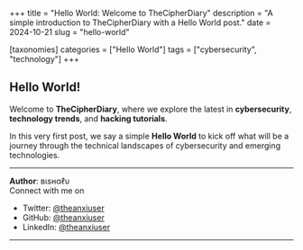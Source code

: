 +++
title = "Hello World: Welcome to TheCipherDiary"
description = "A simple introduction to TheCipherDiary with a Hello World post."
date = 2024-10-21
slug = "hello-world"

[taxonomies]
categories = ["Hello World"]
tags = ["cybersecurity", "technology"]
+++

## Hello World!

Welcome to **TheCipherDiary**, where we explore the latest in **cybersecurity**, **technology trends**, and **hacking tutorials**.

In this very first post, we say a simple **Hello World** to kick off what will be a journey through the technical landscapes of cybersecurity and emerging technologies.

---

**Author**: вιѕнαℓυ  
Connect with me on

- Twitter: [@theanxiuser](https://twitter.com/theanxiuser)
- GitHub: [@theanxiuser](https://github.com/theanxiuser)
- LinkedIn: [@theanxiuser](https://www.linkedin.com/in/theanxiuser/)
---

